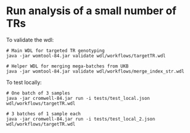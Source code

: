 # Run analysis of a small number of TRs

To validate the wdl:

```
# Main WDL for targeted TR genotyping
java -jar womtool-84.jar validate wdl/workflows/targetTR.wdl

# Helper WDL for merging mega-batches from UKB
java -jar womtool-84.jar validate wdl/workflows/merge_index_str.wdl

```

To test locally:

```
# One batch of 3 samples
java -jar cromwell-84.jar run -i tests/test_local.json wdl/workflows/targetTR.wdl

# 3 batches of 1 sample each
java -jar cromwell-84.jar run -i tests/test_local_2.json wdl/workflows/targetTR.wdl

```